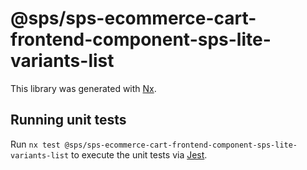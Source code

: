 # @sps/sps-ecommerce-cart-frontend-component-sps-lite-variants-list

This library was generated with [Nx](https://nx.dev).

## Running unit tests

Run `nx test @sps/sps-ecommerce-cart-frontend-component-sps-lite-variants-list` to execute the unit tests via [Jest](https://jestjs.io).
